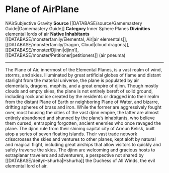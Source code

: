 ﻿---
alignment: N
element: Air
id: '4'
name: Plane of Air
plane_category: Inner Sphere Planes
rarity: Common
rus_type_level: null
source: '[[DATABASE/source/Gamemastery Guide|Gamemastery Guide]]'
trait:
- '[[DATABASE/trait/Air|Air]]'
- '[[DATABASE/trait/Subjective Gravity|SubjectiveGravity]]'
type: Plane

---
# Plane of Air<span class="item-type">Plane</span>

<span class="trait-alignment item-trait">N</span><span class="item-trait">Air</span><span class="item-trait">Subjective Gravity</span>
**Source** [[DATABASE/source/Gamemastery Guide|Gamemastery Guide]]
**Category** Inner Sphere Planes
**Divinities** elemental lords of air
**Native Inhabitants** [[DATABASE/monsterfamily/Elemental, Air|air elementals]], [[DATABASE/monsterfamily/Dragon, Cloud|cloud dragons]], [[DATABASE/monster/Djinni|djinn]], [[DATABASE/monster/Petitioner|petitioners]] (air pneuma)

---
The Plane of Air, innermost of the Elemental Planes, is a vast realm of wind, storms, and skies. Illuminated by great artificial globes of flame and distant starlight from the material universe, the plane is populated by air elementals, dragons, mephits, and a great empire of djinn. Though mostly clouds and empty skies, the plane is not entirely bereft of solid ground, including rock and ice created by the residents or dragged into their realm from the distant Plane of Earth or neighboring Plane of Water, and bizarre, drifting spheres of brass and iron. While the former are aggressively fought over, most housing the cities of the vast djinn empire, the latter are almost entirely abandoned and shunned by the plane’s inhabitants, who believe them cursed, entrapping forgotten, ancient enemies who once ravaged the plane.
 The djinn rule from their shining capital city of Armun Kelisk, built atop a series of seven floating islands. Their vast trade network crisscrosses the skies and ventures to other planes, kept aloft by natural and magical flight, including great airships that allow visitors to quickly and safely traverse the skies. The djinn are welcoming and gracious hosts to extraplanar travelers and adventurers, a perspective not shared by [[DATABASE/deity/Hshurha|Hshurha]] the Duchess of All Winds, the evil elemental lord of air.
